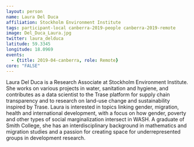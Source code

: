 ```yaml
---
layout: person
name: Laura Del Duca
affiliation: Stockholm Environment Institute
tags: participant-local canberra-2019-people canberra-2019-remote
image: Del_Duca_Laura.jpg
twitter: laura_delduca
latitude: 59.3345
longitude: 18.0969
events:
  - {title: 2019-04-canberra, role: Remote}
core: "FALSE"
---
```

Laura Del Duca is a Research Associate at Stockholm Environment Institute. She works on various projects in water, sanitation and hygiene, and contributes as a data scientist to the Trase platform for supply chain transparency and to research on land-use change and sustainability inspired by Trase. Laura is interested in topics linking gender, migration, health and international development, with a focus on how gender, poverty and other types of social marginalization intersect in WASH. A graduate of Smith College, she has an interdisciplinary background in mathematics and migration studies and a passion for creating space for underrepresented groups in development research.